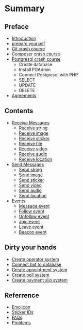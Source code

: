 # Summary

## Preface

* [Introduction](README.md)
* [prepare yourself](prepare-yourself.md)
* [Git crash course](git-crash-course.md)
* [Composer crash course](composer.md)
* [Postgresql crash course](postgresql-crash-course.md)
  * Create database
  * Install PGAdmin
  * Connect Postgresql with PHP
  * SELECT
  * UPDATE
  * DELETE
* [Agreements](system-requirement.md)

## Contents

* [Receive Messages ](messages/send-string.md)
  * [Receive string](messages/send-string/receive-string.md)
  * [Receive image](messages/send-string/receive-image.md)
  * [Receive sticker](messages/send-string/receive-sticker.md)
  * [Receive file](messages/send-string/receive-file.md)
  * [Receive video](messages/send-string/receive-video.md)
  * [Receive audio](messages/send-string/receive-audio.md)
  * [Receive location](messages/send-string/receive-location.md)
* [Send Messages ](messages/messages.md)
  * [Send string](messages/messages/send-string.md)
  * [Send image](messages/messages/send-image.md)
  * [Send sticker](messages/messages/send-sticker.md)
  * [Send video](messages/messages/send-video.md)
  * [Send audio](messages/messages/send-audio.md)
  * [Send location](messages/messages/send-location.md)
* [Events](messages/send-image.md)
  * [Message event](messages/send-image/message.md)
  * [Follow event](messages/send-image/follow-event.md)
  * [Unfollow event](messages/send-image/unfollow-event.md)
  * [Join event](messages/send-image/join-event.md)
  * [Leave event](messages/send-image/leave-event.md)
  * [Beacon event](messages/send-image/beacon-event.md)

## Dirty your hands

* [Create operator system](dirty-your-hands/create-operator-system.md)
* [Connect bot to database](dirty-your-hands/connect-bot-to-database.md)
* [Create appointment system](dirty-your-hands/create-ticket-system.md)
* [Create poll system](dirty-your-hands/create-poll-system.md)
* [Create payment slip system](dirty-your-hands/create-payment-slip-system.md)

## Referrence

* [Emojicon](ref/emojicon.md)
* [Sticker IDs](ref/sticker-ids.md)
* [FAQs](ref/faqs.md)
* [Problems](ref/problem.md)

